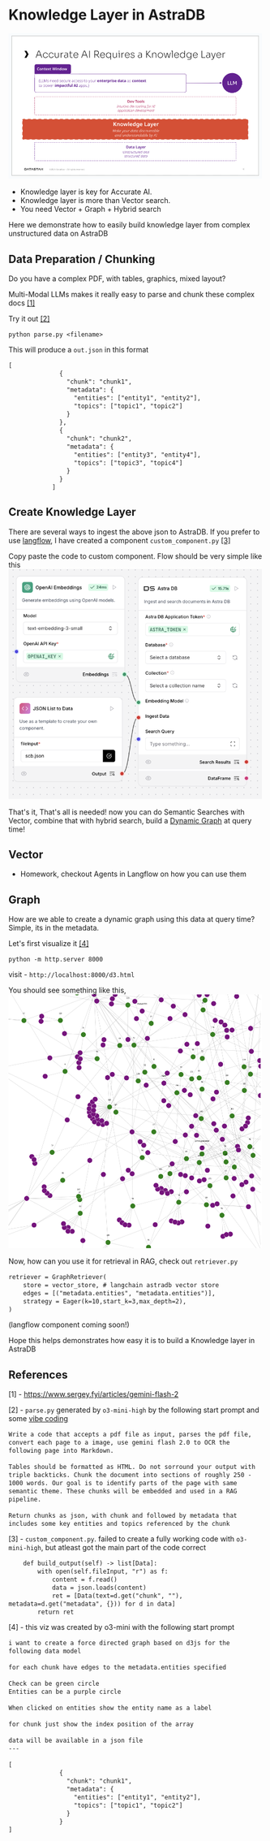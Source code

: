 # Knowledge Layer in AstraDB

<img src="images/knowledge-layer.png" width="500px">

- Knowledge layer is key for Accurate AI. 
- Knowledge layer is more than Vector search.
- You need Vector + Graph + Hybrid search

Here we demonstrate how to easily build knowledge layer from complex unstructured data on AstraDB

## Data Preparation / Chunking

Do you have a complex PDF, with tables, graphics, mixed layout? 

Multi-Modal LLMs makes it really easy to parse and chunk these complex docs [[1]](#references)

Try it out [[2]](#references)
```
python parse.py <filename>
```

This will produce a `out.json` in this format

```
[
              {
                "chunk": "chunk1",
                "metadata": {
                  "entities": ["entity1", "entity2"],
                  "topics": ["topic1", "topic2"]
                }
              },
              {
                "chunk": "chunk2",
                "metadata": {
                  "entities": ["entity3", "entity4"],
                  "topics": ["topic3", "topic4"]
                }
              }
            ]
```

## Create Knowledge Layer

There are several ways to ingest the above json to AstraDB. If you prefer to use [langflow](https://www.langflow.org/), I have created a component `custom_component.py` [[3]](#references)

Copy paste the code to custom component. Flow should be very simple like this
<img src="images/langflow.png" width="500px">

That's it, That's all is needed! now you can do Semantic Searches with Vector, combine that with hybrid search, build a [Dynamic Graph](https://github.com/datastax/graph-rag) at query time! 

## Vector 
- Homework, checkout Agents in Langflow on how you can use them

## Graph
How are we able to create a dynamic graph using this data at query time?
Simple, its in the metadata.

Let's first visualize it [[4]](#references) 

``` 
python -m http.server 8000
```

visit - `http://localhost:8000/d3.html` 

You should see something like this,
<img src="images/graph.png" width="500px">

Now, how can you use it for retrieval in RAG, check out `retriever.py`

```
retriever = GraphRetriever(
    store = vector_store, # langchain astradb vector store
    edges = [("metadata.entities", "metadata.entities")],
    strategy = Eager(k=10,start_k=3,max_depth=2),
)
```
(langflow component coming soon!)

Hope this helps demonstrates how easy it is to build a Knowledge layer in AstraDB

## References
[1] - https://www.sergey.fyi/articles/gemini-flash-2 

[2] - `parse.py` generated by `o3-mini-high` by the following start prompt and some [vibe coding](https://x.com/karpathy/status/1886192184808149383)
```
Write a code that accepts a pdf file as input, parses the pdf file, convert each page to a image, use gemini flash 2.0 to OCR the following page into Markdown. 

Tables should be formatted as HTML. Do not sorround your output with triple backticks. Chunk the document into sections of roughly 250 - 1000 words. Our goal is to identify parts of the page with same semantic theme. These chunks will be embedded and used in a RAG pipeline. 

Return chunks as json, with chunk and followed by metadata that includes some key entities and topics referenced by the chunk
```

[3] - `custom_component.py`. failed to create a fully working code with `o3-mini-high`, but atleast got the main part of the code correct

```
    def build_output(self) -> list[Data]:        
        with open(self.fileInput, "r") as f:
            content = f.read()            
            data = json.loads(content)            
            ret = [Data(text=d.get("chunk", ""), metadata=d.get("metadata", {})) for d in data]
        return ret
```

[4] - this viz was created by o3-mini with the following start prompt 
```
i want to create a force directed graph based on d3js for the following data model

for each chunk have edges to the metadata.entities specified 

Check can be green circle
Entities can be a purple circle

When clicked on entities show the entity name as a label

for chunk just show the index position of the array

data will be available in a json file
---

[
              {
                "chunk": "chunk1",
                "metadata": {
                  "entities": ["entity1", "entity2"],
                  "topics": ["topic1", "topic2"]
                }
              }
]
```
